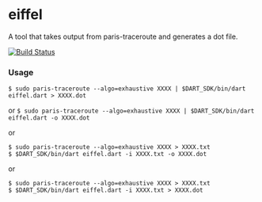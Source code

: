 eiffel
======

A tool that takes output from paris-traceroute and generates a dot file.

[![Build Status](https://drone.io/github.com/m-lab/eiffel/status.png)](https://drone.io/github.com/m-lab/eiffel/latest)

### Usage
```$ sudo paris-traceroute --algo=exhaustive XXXX | $DART_SDK/bin/dart eiffel.dart > XXXX.dot```

or
```$ sudo paris-traceroute --algo=exhaustive XXXX | $DART_SDK/bin/dart eiffel.dart -o XXXX.dot```

or
```
$ sudo paris-traceroute --algo=exhaustive XXXX > XXXX.txt
$ $DART_SDK/bin/dart eiffel.dart -i XXXX.txt -o XXXX.dot
```

or
```
$ sudo paris-traceroute --algo=exhaustive XXXX > XXXX.txt
$ $DART_SDK/bin/dart eiffel.dart -i XXXX.txt > XXXX.dot
```

